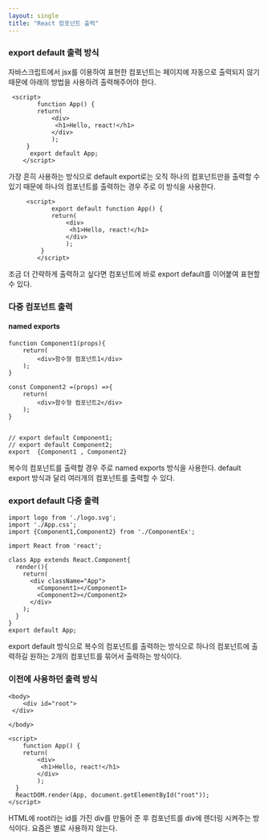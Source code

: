 ```yaml
---
layout: single
title: "React 컴포넌트 출력"
---
```


### export default 출력 방식

자바스크립트에서 jsx를 이용하여 표현한 컴포넌트는 페이지에 자동으로 출력되지 않기때문에 아래의 방법을 사용하려 출력해주어야 한다.

     <script>
        	function App() {
        	return(
        		<div>
           	     <h1>Hello, react!</h1>
                </div>
        		);
       	 }
  	      export default App;
        </script>
		
가장 흔히 사용하는 방식으로 default export로는 오직 하나의 컴포넌트만을 출력할 수 있기 때문에 하나의 컴포넌트를 출력하는 경우 주로 이 방식을 사용한다.

         <script>
            	export default function App() {
            	return(
            		<div>
               	     <h1>Hello, react!</h1>
                    </div>
            		);
           	 }
            </script>
    		
조금 더 간략하게 출력하고 싶다면 컴포넌트에 바로 export default를 이어붙여 표현할 수 있다.

### 다중 컴포넌트 출력

#### named exports

    function Component1(props){
        return(
            <div>함수형 컴포넌트1</div>
        );
    }
    
    const Component2 =(props) =>{
        return(
            <div>함수형 컴포넌트2</div>
        );
    }
    
    
    // export default Component1;
    // export default Component2;
    export  {Component1 , Component2}
	
복수의 컴포넌트를 출력할 경우 주로 named exports 방식을 사용한다. default export 방식과 달리 여러개의 컴포넌트를 출력할 수 있다.

### export default 다중 출력
    import logo from './logo.svg';
    import './App.css';
    import {Component1,Component2} from './ComponentEx';
    
    import React from 'react';
    
    class App extends React.Component{
      render(){
        return(
          <div className="App">
            <Component1></Component1>
            <Component2></Component2>
          </div>
        );
      }
    }
    export default App;
	
export default 방식으로 복수의 컴포넌트를 출력하는 방식으로 하나의 컴포넌트에 출력하길 원하는 2개의 컴포넌트를 묶어서 출력하는 방식이다.

### 이전에 사용하던 출력 방식

    <body>
    	<div id="root">
   	 </div>
    
    </body>
    
    <script>
    	function App() {
    	return(
    		<div>
           	 <h1>Hello, react!</h1>
            </div>
    		);
  	  }
  	  ReactDOM.render(App, document.getElementById("root"));
    </script>
	

HTML에 root라는 id를 가진 div를 만들어 준 후 컴포넌트를 div에 렌더링 시켜주는 방식이다.
요즘은 별로 사용하지 않는다.
